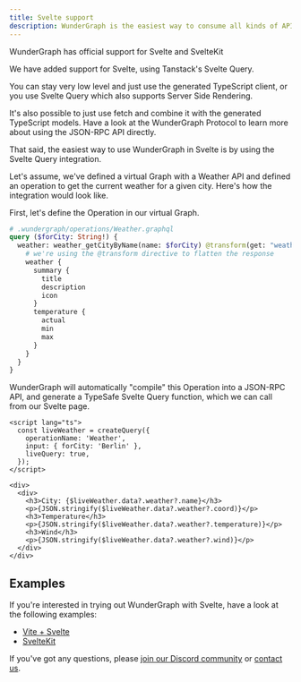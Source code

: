 ```yaml
---
title: Svelte support
description: WunderGraph is the easiest way to consume all kinds of APIs (GraphQL, REST, gRPC, Kafka, etc...) in Svelte.
---
```


WunderGraph has official support for Svelte and SvelteKit

We have added support for Svelte, using Tanstack's Svelte Query.

You can stay very low level and just use the generated TypeScript client,
or you use Svelte Query which also supports Server Side Rendering.

It's also possible to just use fetch and combine it with the generated TypeScript models.
Have a look at the WunderGraph Protocol to learn more about using the JSON-RPC API directly.

That said, the easiest way to use WunderGraph in Svelte is by using the Svelte Query integration.

Let's assume, we've defined a virtual Graph with a Weather API and defined an operation to get the current weather for a given city.
Here's how the integration would look like.

First, let's define the Operation in our virtual Graph.

```graphql
# .wundergraph/operations/Weather.graphql
query ($forCity: String!) {
  weather: weather_getCityByName(name: $forCity) @transform(get: "weather") {
    # we're using the @transform directive to flatten the response
    weather {
      summary {
        title
        description
        icon
      }
      temperature {
        actual
        min
        max
      }
    }
  }
}
```

WunderGraph will automatically "compile" this Operation into a JSON-RPC API,
and generate a TypeSafe Svelte Query function,
which we can call from our Svelte page.

```svelte
<script lang="ts">
  const liveWeather = createQuery({
    operationName: 'Weather',
    input: { forCity: 'Berlin' },
    liveQuery: true,
  });
</script>

<div>
  <div>
    <h3>City: {$liveWeather.data?.weather?.name}</h3>
    <p>{JSON.stringify($liveWeather.data?.weather?.coord)}</p>
    <h3>Temperature</h3>
    <p>{JSON.stringify($liveWeather.data?.weather?.temperature)}</p>
    <h3>Wind</h3>
    <p>{JSON.stringify($liveWeather.data?.weather?.wind)}</p>
  </div>
</div>
```

## Examples

If you're interested in trying out WunderGraph with Svelte,
have a look at the following examples:

- [Vite + Svelte](https://github.com/wundergraph/wundergraph/tree/main/examples/vite-svelte)
- [SvelteKit](https://github.com/wundergraph/wundergraph/tree/main/examples/sveltekit)

If you've got any questions,
please [join our Discord community](https://wundergraph.com/discord) or [contact us](https://wundergraph.com/contact/sales).
